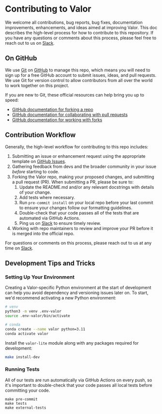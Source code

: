 # Contributing to Valor

We welcome all contributions, bug reports, bug fixes, documentation improvements, enhancements, and ideas aimed at improving Valor. This doc describes the high-level process for how to contribute to this repository. If you have any questions or comments about this process, please feel free to reach out to us on [Slack](https://striveworks-public.slack.com/join/shared_invite/zt-1a0jx768y-2J1fffN~b4fXYM8GecvOhA#/shared-invite/email).

## On GitHub

We use [Git](https://git-scm.com/doc) on [GitHub](https://github.com) to manage this repo, which means you will need to sign up for a free GitHub account to submit issues, ideas, and pull requests. We use Git for version control to allow contributors from all over the world to work together on this project.

If you are new to Git, these official resources can help bring you up to speed:

- [GitHub documentation for forking a repo](https://docs.github.com/en/get-started/quickstart/fork-a-repo)
- [GitHub documentation for collaborating with pull requests](https://docs.github.com/en/pull-requests/collaborating-with-pull-requests)
- [GitHub documentation for working with forks](https://docs.github.com/en/pull-requests/collaborating-with-pull-requests/working-with-forks)

## Contribution Workflow

Generally, the high-level workflow for contributing to this repo includes:

1. Submitting an issue or enhancement request using the appropriate template on [GitHub Issues](https://github.com/Striveworks/valor/issues).
2. Gathering feedback from devs and the broader community in your issue _before_ starting to code.
3. Forking the Valor repo, making your proposed changes, and submitting a pull request (PR). When submitting a PR, please be sure to:
     1. Update the README.md and/or any relevant docstrings with details of your change.
     2. Add tests where necessary.
     3. Run `pre-commit install` on your local repo before your last commit to ensure your changes follow our formatting guidelines.
     4. Double-check that your code passes all of the tests that are automated via GitHub Actions.
     5. Ping us on [Slack](https://striveworks-public.slack.com/join/shared_invite/zt-1a0jx768y-2J1fffN~b4fXYM8GecvOhA#/shared-invite/email) to ensure timely review.
4. Working with repo maintainers to review and improve your PR before it is merged into the official repo.


For questions or comments on this process, please reach out to us at any time on [Slack](https://striveworks-public.slack.com/join/shared_invite/zt-1a0jx768y-2J1fffN~b4fXYM8GecvOhA#/shared-invite/email).


## Development Tips and Tricks

### Setting Up Your Environment

Creating a Valor-specific Python environment at the start of development can help you avoid dependency and versioning issues later on. To start, we'd recommend activating a new Python environment:

```bash
# venv
python3 -m venv .env-valor
source .env-valor/bin/activate

# conda
conda create --name valor python=3.11
conda activate valor
```

Install the `valor-lite` module along with any packages required for development:
```bash
make install-dev
```

### Running Tests

All of our tests are run automatically via GitHub Actions on every push, so it's important to double-check that your code passes all local tests before committing your code.

```shell
make pre-commit
make tests
make external-tests
```
